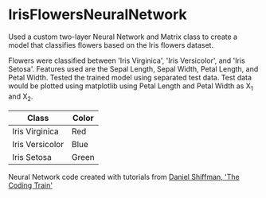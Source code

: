 ﻿# IrisFlowersNeuralNetwork
Used a custom two-layer Neural Network and Matrix class to create a model that classifies flowers based on the Iris flowers dataset. 

Flowers were classified between 'Iris Virginica', 'Iris Versicolor', and 'Iris Setosa'. Features used are the Sepal Length, Sepal Width, Petal Length, and Petal Width.
Tested the trained model using separated test data. Test data would be plotted using matplotlib using Petal Length and Petal Width as X<sub>1</sub> and X<sub>2</sub>. 

| Class | Color |
| ------------- | ------------- |
| Iris Virginica  | Red  |
| Iris Versicolor  | Blue  |
| Iris Setosa  | Green  |

Neural Network code created with tutorials from [Daniel Shiffman, 'The Coding Train'](https://www.youtube.com/watch?v=XJ7HLz9VYz0)
